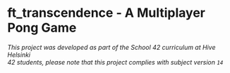# ft_transcendence - A Multiplayer Pong Game

*This project was developed as part of the School 42 curriculum at Hive Helsinki*  
*42 students, please note that this project complies with subject version `14`*
